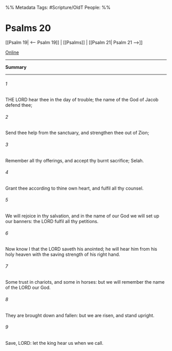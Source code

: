 

%% Metadata
Tags: #Scripture/OldT
People: 
%%
# Psalms 20
[[Psalm 19| <-- Psalm 19]] | [[Psalms]] | [[Psalm 21| Psalm 21 -->]]

[Online](https://churchofjesuschrist.org/study/scriptures/ot/ps/20?lang=eng)

---
__Summary__



---

###### 1
THE LORD hear thee in the day of trouble; the name of the God of Jacob defend thee;
###### 2
Send thee help from the sanctuary, and strengthen thee out of Zion;
###### 3
Remember all thy offerings, and accept thy burnt sacrifice; Selah.
###### 4
Grant thee according to thine own heart, and fulfil all thy counsel.
###### 5
We will rejoice in thy salvation, and in the name of our God we will set up our banners: the LORD fulfil all thy petitions.
###### 6
Now know I that the LORD saveth his anointed; he will hear him from his holy heaven with the saving strength of his right hand.
###### 7
Some trust in chariots, and some in horses: but we will remember the name of the LORD our God.
###### 8
They are brought down and fallen: but we are risen, and stand upright.
###### 9
Save, LORD: let the king hear us when we call.



